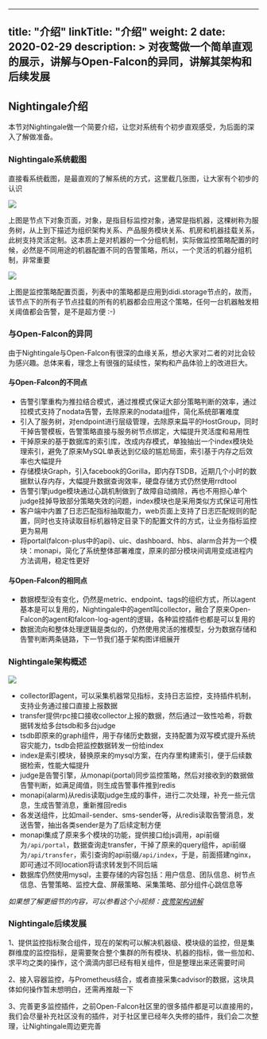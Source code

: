 
---
title: "介绍"
linkTitle: "介绍"
weight: 2
date: 2020-02-29
description: >
  对夜莺做一个简单直观的展示，讲解与Open-Falcon的异同，讲解其架构和后续发展
---

## Nightingale介绍

本节对Nightingale做一个简要介绍，让您对系统有个初步直观感受，为后面的深入了解做准备。

### Nightingale系统截图

直接看系统截图，是最直观的了解系统的方式，这里截几张图，让大家有个初步的认识

![](https://s3-gz01.didistatic.com/n9e-pub/image/n9e-tree.png)

上图是节点下对象页面，对象，是指目标监控对象，通常是指机器，这棵树称为服务树，从上到下描述为组织架构关系、产品服务模块关系、机房和机器挂载关系，此树支持灵活定制。这本质上是对机器的一个分组机制，实际做监控策略配置的时候，必然是不同用途的机器配置不同的告警策略，所以，一个灵活的机器分组机制，非常重要

![](https://s3-gz01.didistatic.com/n9e-pub/image/n9e-stra.png)

上图是监控策略配置页面，列表中的策略都是应用到didi.storage节点的，故而，该节点下的所有子节点挂载的所有的机器都会应用这个策略，任何一台机器触发相关阈值都会告警，是不是超方便 :-)


### 与Open-Falcon的异同

由于Nightingale与Open-Falcon有很深的血缘关系，想必大家对二者的对比会较为感兴趣。总体来看，理念上有很强的延续性，架构和产品体验上的改进巨大。

#### 与Open-Falcon的不同点

- 告警引擎重构为推拉结合模式，通过推模式保证大部分策略判断的效率，通过拉模式支持了nodata告警，去除原来的nodata组件，简化系统部署难度
- 引入了服务树，对endpoint进行层级管理，去除原来扁平的HostGroup，同时干掉告警模板，告警策略直接与服务树节点绑定，大幅提升灵活度和易用性
- 干掉原来的基于数据库的索引库，改成内存模式，单独抽出一个index模块处理索引，避免了原来MySQL单表达到亿级的尴尬局面，索引基于内存之后效率也大幅提升
- 存储模块Graph，引入facebook的Gorilla，即内存TSDB，近期几个小时的数据默认存内存，大幅提升数据查询效率，硬盘存储方式仍然使用rrdtool
- 告警引擎judge模块通过心跳机制做到了故障自动摘除，再也不用担心单个judge挂掉导致部分策略失效的问题，index模块也是采用类似方式保证可用性
- 客户端中内置了日志匹配指标抽取能力，web页面上支持了日志匹配规则的配置，同时也支持读取目标机器特定目录下的配置文件的方式，让业务指标监控更为易用
- 将portal(falcon-plus中的api)、uic、dashboard、hbs、alarm合并为一个模块：monapi，简化了系统整体部署难度，原来的部分模块间调用变成进程内方法调用，稳定性更好

#### 与Open-Falcon的相同点

- 数据模型没有变化，仍然是metric、endpoint、tags的组织方式，所以agent基本是可以复用的，Nightingale中的agent叫collector，融合了原来Open-Falcon的agent和falcon-log-agent的逻辑，各种监控插件也都是可以复用的
- 数据流向和整体处理逻辑是类似的，仍然使用灵活的推模型，分为数据存储和告警判断两条链路，下一节我们基于架构图详细展开

### Nightingale架构概述

![](https://s3-gz01.didistatic.com/n9e-pub/image/n9e-arch.png)

- collector即agent，可以采集机器常见指标，支持日志监控，支持插件机制，支持业务通过接口直接上报数据
- transfer提供rpc接口接收collector上报的数据，然后通过一致性哈希，将数据转发给多台tsdb和多台judge
- tsdb即原来的graph组件，用于存储历史数据，支持配置为双写模式提升系统容灾能力，tsdb会把监控数据转发一份给index
- index是索引模块，替换原来的mysql方案，在内存里构建索引，便于后续数据检索，性能大幅提升
- judge是告警引擎，从monapi(portal)同步监控策略，然后对接收到的数据做告警判断，如满足阈值，则生成告警事件推到redis
- monapi(alarm)从redis读取judge生成的事件，进行二次处理，补充一些元信息，生成告警消息，重新推回redis
- 各发送组件，比如mail-sender、sms-sender等，从redis读取告警消息，发送告警，抽出各类sender是为了后续定制方便
- monapi集成了原来多个模块的功能，提供接口给js调用，api前缀为`/api/portal`，数据查询走transfer，干掉了原来的query组件，api前缀为`/api/transfer`，索引查询的api前缀`/api/index`，于是，前面搭建nginx，即可通过不同location将请求转发到不同后端
- 数据库仍然使用mysql，主要存储的内容包括：用户信息、团队信息、树节点信息、告警策略、监控大盘、屏蔽策略、采集策略、部分组件心跳信息等

*如果想了解更细节的内容，可以参看这个小视频：[夜莺架构讲解](https://s3-gz01.didistatic.com/n9e-pub/video/n9e-arch-intro.mp4)*

### Nightingale后续发展

1、提供监控指标聚合组件，现在的架构可以解决机器级、模块级的监控，但是集群维度的监控指标，是需要聚合整个集群的所有模块、机器的指标，做一些加和、求平均之类的操作，这个滴滴内部已经有相关组件，但是整理出来还需要时间

2、接入容器监控，与Prometheus结合，或者直接采集cadvisor的数据，这块具体如何操作暂未想明白，还需再推敲一下

3、完善更多监控插件，之前Open-Falcon社区里的很多插件都是可以直接用的，我们会尽量补充社区没有的插件，对于社区里已经年久失修的插件，我们会二次整理，让Nightingale周边更完善